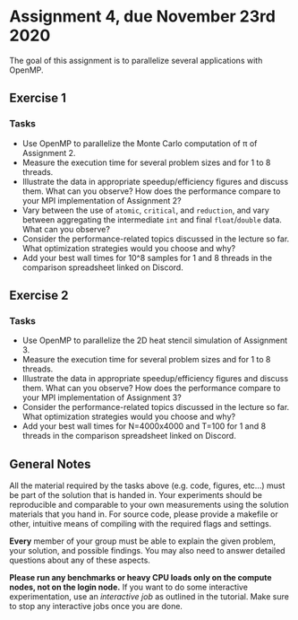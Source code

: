 # Assignment 4, due November 23rd 2020

The goal of this assignment is to parallelize several applications with OpenMP.

## Exercise 1

### Tasks

- Use OpenMP to parallelize the Monte Carlo computation of π of Assignment 2.
- Measure the execution time for several problem sizes and for 1 to 8 threads.
- Illustrate the data in appropriate speedup/efficiency figures and discuss them. What can you observe? How does the performance compare to your MPI implementation of Assignment 2?
- Vary between the use of `atomic`, `critical`, and `reduction`, and vary between aggregating the intermediate `int` and final `float`/`double` data. What can you observe?
- Consider the performance-related topics discussed in the lecture so far. What optimization strategies would you choose and why?
- Add your best wall times for 10^8 samples for 1 and 8 threads in the comparison spreadsheet linked on Discord.

## Exercise 2

### Tasks

- Use OpenMP to parallelize the 2D heat stencil simulation of Assignment 3.
- Measure the execution time for several problem sizes and for 1 to 8 threads.
- Illustrate the data in appropriate speedup/efficiency figures and discuss them. What can you observe? How does the performance compare to your MPI implementation of Assignment 3?
- Consider the performance-related topics discussed in the lecture so far. What optimization strategies would you choose and why?
- Add your best wall times for N=4000x4000 and T=100 for 1 and 8 threads in the comparison spreadsheet linked on Discord.

## General Notes

All the material required by the tasks above (e.g. code, figures, etc...) must be part of the solution that is handed in. Your experiments should be reproducible and comparable to your own measurements using the solution materials that you hand in. For source code, please provide a makefile or other, intuitive means of compiling with the required flags and settings.

**Every** member of your group must be able to explain the given problem, your solution, and possible findings. You may also need to answer detailed questions about any of these aspects.

**Please run any benchmarks or heavy CPU loads only on the compute nodes, not on the login node.**
If you want to do some interactive experimentation, use an *interactive job* as outlined in the tutorial. Make sure to stop any interactive jobs once you are done.